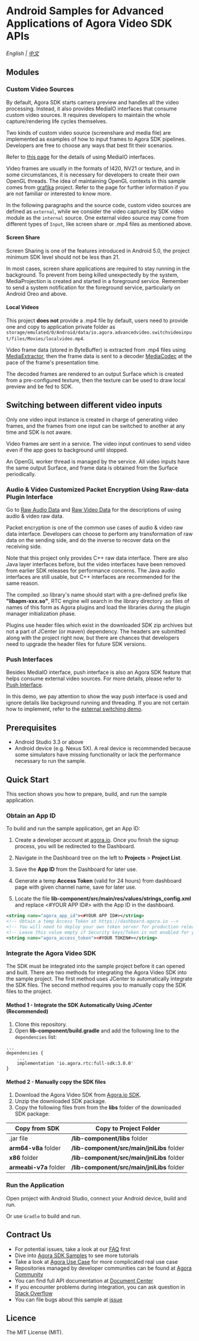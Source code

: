 # Android Samples for Advanced Applications of Agora Video SDK APIs

*English | [中文](README.zh.md)*

## Modules

### Custom Video Sources

By default, Agora SDK starts camera preview and handles all the video processing. Instead, it also provides MediaIO interfaces that consume custom video sources. It requires developers to maintain the whole capture/rendering life cycles themselves.

Two kinds of custom video source (screenshare and media file) are implemented as examples of how to input frames to Agora SDK pipelines. Developers are free to choose any ways that best fit their scenarios.

Refer to [this page](https://docs.agora.io/en/Video/custom_video_android?platform=Android) for the details of using MediaIO interfaces.

Video frames are usually in the formats of I420, NV21 or texture, and in some circumstances, it is necessary for developers to create their own OpenGL threads. The idea of maintaining OpenGL contexts in this sample comes from [grafika](https://github.com/google/grafika) project. Refer to the page for further information if you are not familiar or interested to know more.

In the following paragraphs and the source code, custom video sources are defined as `external`,  while we consider the video captured by SDK video module as the `internal` source. One external video source may come from different types of `Input`,  like screen share or .mp4 files as mentioned above.

#### Screen Share

Screen Sharing is one of the features introduced in Android 5.0, the project minimum SDK level should not be less than 21.

In most cases, screen share applications are required to stay running in the background. To prevent from being killed unexpectedly by the system, MediaProjection is created and started in a foreground service. Remember to send a system notification for the foreground service, particularly on Android Oreo and above.

#### Local Videos

This project **does not** provide a .mp4 file by default, users need to provide one and copy to application private folder as `storage/emulated/0/Android/data/io.agora.advancedvideo.switchvideoinput/files/Movies/localvideo.mp4`. 

Video frame data (stored in ByteBuffer) is extracted from .mp4 files using [MediaExtractor](https://developer.android.com/reference/android/media/MediaExtractor), then the frame data is sent to a decoder [MediaCodec](https://developer.android.com/reference/android/media/MediaCodec) at the pace of the frame's presentation time.

The decoded frames are rendered to an output Surface which is created from a pre-configured texture, then the texture can be used to draw local preview and be fed to SDK.


#### <h2 id="switching"> Switching between different video inputs </h2>

Only one video input instance is created in charge of generating video frames, and the frames from one input can be switched to another at any time and SDK is not aware.

Video frames are sent in a service. The video input continues to send video even if the app goes to background until stopped. 

An OpenGL worker thread is managed by the service. All video inputs have the same output Surface, and frame data is obtained from the Surface periodically.

### Audio & Video Customized Packet Encryption Using Raw-data Plugin Interface

Go to [Raw Audio Data](https://docs.agora.io/en/Video/raw_data_audio_android?platform=Android) and [Raw Video Data](https://docs.agora.io/en/Video/raw_data_video_android?platform=Android) for the descriptions of using audio & video raw data. 

Packet encryption is one of the common use cases of audio & video raw data interface. Developers can choose to perform any transformation of raw data on the sending side, and do the inverse to recover data on the receiving side.

Note that this project only provides C++ raw data interface. There are also Java layer interfaces before, but the video interfaces have been removed from earlier SDK releases for performance concerns. The Java audio interfaces are still usable, but C++ interfaces are recommended for the same reason.

The compiled .so library's name should start with a pre-defined prefix like **"libapm-xxx.so"**, RTC engine will search in the library directory .so files of names of this form as Agora plugins and load the libraries during the plugin manager initialization phase.

Plugins use header files which exist in the downloaded SDK zip archives but not a part of JCenter (or maven) dependency. The headers are submitted along with the project right now, but there are chances that developers need to upgrade the header files for future SDK versions.


### Push Interfaces

Besides MediaIO interface, push interface is also an Agora SDK feature that helps consume external video sources. For more details, please refer to [Push Interface](https://docs.agora.io/en/Interactive%20Broadcast/custom_video_android?platform=Android#customize-video-source).

In this demo, we pay attention to show the way push interface is used and ignore details like background running and threading. If you are not certain how to implement, refer to the [external switching demo](#switching).

## Prerequisites

- Android Studio 3.3 or above
- Android device (e.g. Nexus 5X). A real device is recommended because some simulators have missing functionality or lack the performance necessary to run the sample.

## Quick Start

This section shows you how to prepare, build, and run the sample application.

### Obtain an App ID

To build and run the sample application, get an App ID:
1. Create a developer account at [agora.io](https://dashboard.agora.io/signin/). Once you finish the signup process, you will be redirected to the Dashboard.
2. Navigate in the Dashboard tree on the left to **Projects** > **Project List**.
3. Save the **App ID** from the Dashboard for later use.
4. Generate a temp **Access Token** (valid for 24 hours) from dashboard page with given channel name, save for later use.

5. Locate the file **lib-component/src/main/res/values/strings_config.xml** and replace <#YOUR APP ID#> with the App ID in the dashboard.

  ```xml
  <string name="agora_app_id"><#YOUR APP ID#></string>
  <!-- Obtain a temp Access Token at https://dashboard.agora.io -->
  <!-- You will need to deploy your own token server for production release -->
  <!-- Leave this value empty if Security keys/Token is not enabled for your project -->
  <string name="agora_access_token"><#YOUR TOKEN#></string>
  ```

### Integrate the Agora Video SDK

The SDK must be integrated into the sample project before it can opened and built. There are two methods for integrating the Agora Video SDK into the sample project. The first method uses JCenter to automatically integrate the SDK files. The second method requires you to manually copy the SDK files to the project.

#### Method 1 - Integrate the SDK Automatically Using JCenter (Recommended)

1. Clone this repository.
2. Open **lib-component/build.gradle** and add the following line to the `dependencies` list:

  ```
  ...
  dependencies {
      ...
      implementation 'io.agora.rtc:full-sdk:3.0.0'
  }
  ```

#### Method 2 - Manually copy the SDK files

1. Download the Agora Video SDK from [Agora.io SDK](https://www.agora.io/en/download/).
2. Unzip the downloaded SDK package.
3. Copy the following files from from the **libs** folder of the downloaded SDK package:

Copy from SDK|Copy to Project Folder
---|---
.jar file|**/lib-component/libs** folder
**arm64-v8a** folder|**/lib-component/src/main/jniLibs** folder
**x86** folder|**/lib-component/src/main/jniLibs** folder
**armeabi-v7a** folder|**/lib-component/src/main/jniLibs** folder

    

### Run the Application

Open project with Android Studio, connect your Android device, build and run.
      
Or use `Gradle` to build and run.


## Contract Us

- For potential issues, take a look at our [FAQ](https://docs.agora.io/cn/faq) first
- Dive into [Agora SDK Samples](https://github.com/AgoraIO) to see more tutorials
- Take a look at [Agora Use Case](https://github.com/AgoraIO-usecase) for more complicated real use case
- Repositories managed by developer communities can be found at [Agora Community](https://github.com/AgoraIO-Community)
- You can find full API documentation at [Document Center](https://docs.agora.io/en/)
- If you encounter problems during integration, you can ask question in [Stack Overflow](https://stackoverflow.com/questions/tagged/agora.io)
- You can file bugs about this sample at [issue](https://github.com/AgoraIO/Advanced-Video/issues)


## Licence
The MIT License (MIT).
